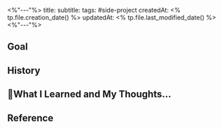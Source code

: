 <%"---"%>
title:
subtitle:
tags: #side-project
createdAt: <% tp.file.creation_date() %>
updatedAt: <% tp.file.last_modified_date() %>
<%"---"%>

## Goal

## History

## What I Learned and My Thoughts...

## Reference
